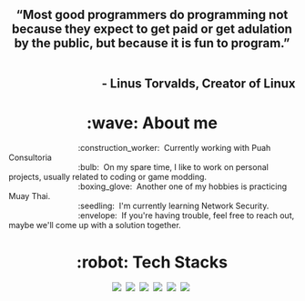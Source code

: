 <!-- https://github.com/durgeshsamariya/awesome-github-profile-readme-templates/blob/master/templates/AVS1508.md?plain=1 -->
<h2 align=center>
“Most good programmers do programming not because they expect to get paid or get adulation by the public, but because it is fun to program.”<br /><br />
  <p align=right>- Linus Torvalds, Creator of Linux</p>
</h2>

<h1 align=center>:wave:&nbsp;About me</h1>
&nbsp;&nbsp;&nbsp;&nbsp;&nbsp;&nbsp;&nbsp;&nbsp;&nbsp;&nbsp;&nbsp;&nbsp;&nbsp;&nbsp;&nbsp;&nbsp;&nbsp;&nbsp;&nbsp;&nbsp;&nbsp;&nbsp;&nbsp;&nbsp;&nbsp;&nbsp;&nbsp;&nbsp;&nbsp;&nbsp;&nbsp;:construction_worker:&nbsp; Currently working with Puah Consultoria<br />
&nbsp;&nbsp;&nbsp;&nbsp;&nbsp;&nbsp;&nbsp;&nbsp;&nbsp;&nbsp;&nbsp;&nbsp;&nbsp;&nbsp;&nbsp;&nbsp;&nbsp;&nbsp;&nbsp;&nbsp;&nbsp;&nbsp;&nbsp;&nbsp;&nbsp;&nbsp;&nbsp;&nbsp;&nbsp;&nbsp;&nbsp;:bulb:&nbsp; On my spare time, I like to work on personal projects, usually related to coding or game modding.<br />
&nbsp;&nbsp;&nbsp;&nbsp;&nbsp;&nbsp;&nbsp;&nbsp;&nbsp;&nbsp;&nbsp;&nbsp;&nbsp;&nbsp;&nbsp;&nbsp;&nbsp;&nbsp;&nbsp;&nbsp;&nbsp;&nbsp;&nbsp;&nbsp;&nbsp;&nbsp;&nbsp;&nbsp;&nbsp;&nbsp;&nbsp;:boxing_glove:&nbsp; Another one of my hobbies is practicing Muay Thai.<br />
&nbsp;&nbsp;&nbsp;&nbsp;&nbsp;&nbsp;&nbsp;&nbsp;&nbsp;&nbsp;&nbsp;&nbsp;&nbsp;&nbsp;&nbsp;&nbsp;&nbsp;&nbsp;&nbsp;&nbsp;&nbsp;&nbsp;&nbsp;&nbsp;&nbsp;&nbsp;&nbsp;&nbsp;&nbsp;&nbsp;&nbsp;:seedling:&nbsp; I'm currently learning Network Security.<br />
&nbsp;&nbsp;&nbsp;&nbsp;&nbsp;&nbsp;&nbsp;&nbsp;&nbsp;&nbsp;&nbsp;&nbsp;&nbsp;&nbsp;&nbsp;&nbsp;&nbsp;&nbsp;&nbsp;&nbsp;&nbsp;&nbsp;&nbsp;&nbsp;&nbsp;&nbsp;&nbsp;&nbsp;&nbsp;&nbsp;&nbsp;:envelope:&nbsp; If you're having trouble, feel free to reach out, maybe we'll come up with a solution together.

<h1 align=center>:robot:&nbsp;Tech Stacks</h1>
<p align=center>
  <a href="https://www.python.org/"><img src="https://img.shields.io/badge/-Python-FFFFFF?labelColor=000000&style=for-the-badge&logo=python" /></a>&nbsp;
  <a href="https://angular.io/"><img src="https://img.shields.io/badge/-Angular-FFFFFF?labelColor=000000&style=for-the-badge&logo=angular" /></a>&nbsp;
  <a href="https://flutter.dev/"><img src="https://img.shields.io/badge/-Flutter-FFFFFF?labelColor=000000&style=for-the-badge&logo=flutter" /></a>&nbsp;
  <a href="https://reactjs.org/"><img src="https://img.shields.io/badge/-React-FFFFFF?labelColor=000000&style=for-the-badge&logo=react" /></a>&nbsp;
  <a href="https://github.com/torvalds/linux"><img src="https://img.shields.io/badge/-Linux-FFFFFF?labelColor=000000&style=for-the-badge&logo=linux" /></a>&nbsp;
  <a href="https://godotengine.org/"><img src="https://img.shields.io/badge/-Godot Engine-FFFFFF?labelColor=000000&style=for-the-badge&logo=godotengine" /></a>&nbsp;
</p>
